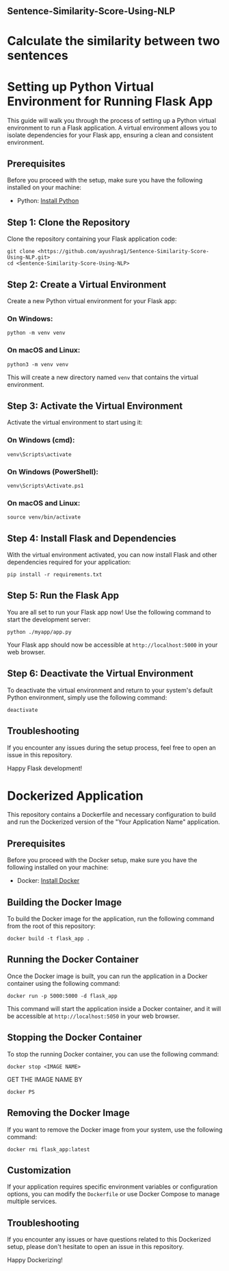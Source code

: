 ## Sentence-Similarity-Score-Using-NLP
# Calculate the similarity between two sentences


# Setting up Python Virtual Environment for Running Flask App

This guide will walk you through the process of setting up a Python virtual environment to run a Flask application. A virtual environment allows you to isolate dependencies for your Flask app, ensuring a clean and consistent environment.

## Prerequisites

Before you proceed with the setup, make sure you have the following installed on your machine:

- Python: [Install Python](https://www.python.org/downloads/)

## Step 1: Clone the Repository

Clone the repository containing your Flask application code:

```
git clone <https://github.com/ayushrag1/Sentence-Similarity-Score-Using-NLP.git>
cd <Sentence-Similarity-Score-Using-NLP>
```

## Step 2: Create a Virtual Environment

Create a new Python virtual environment for your Flask app:

### On Windows:

```
python -m venv venv
```

### On macOS and Linux:

```
python3 -m venv venv
```

This will create a new directory named `venv` that contains the virtual environment.

## Step 3: Activate the Virtual Environment

Activate the virtual environment to start using it:

### On Windows (cmd):

```
venv\Scripts\activate
```

### On Windows (PowerShell):

```
venv\Scripts\Activate.ps1
```

### On macOS and Linux:

```
source venv/bin/activate
```

## Step 4: Install Flask and Dependencies

With the virtual environment activated, you can now install Flask and other dependencies required for your application:

```
pip install -r requirements.txt
```

## Step 5: Run the Flask App

You are all set to run your Flask app now! Use the following command to start the development server:

```
python ./myapp/app.py
```

Your Flask app should now be accessible at `http://localhost:5000` in your web browser.

## Step 6: Deactivate the Virtual Environment

To deactivate the virtual environment and return to your system's default Python environment, simply use the following command:

```
deactivate
```


## Troubleshooting

If you encounter any issues during the setup process, feel free to open an issue in this repository.

Happy Flask development!




# Dockerized Application

This repository contains a Dockerfile and necessary configuration to build and run the Dockerized version of the "Your Application Name" application.

## Prerequisites

Before you proceed with the Docker setup, make sure you have the following installed on your machine:

- Docker: [Install Docker](https://docs.docker.com/get-docker/)

## Building the Docker Image

To build the Docker image for the application, run the following command from the root of this repository:

```
docker build -t flask_app .
```

## Running the Docker Container

Once the Docker image is built, you can run the application in a Docker container using the following command:

```
docker run -p 5000:5000 -d flask_app
```

This command will start the application inside a Docker container, and it will be accessible at `http://localhost:5050` in your web browser.

## Stopping the Docker Container

To stop the running Docker container, you can use the following command:

```
docker stop <IMAGE NAME>
```
GET THE IMAGE NAME BY
```
docker PS
```

## Removing the Docker Image

If you want to remove the Docker image from your system, use the following command:

```
docker rmi flask_app:latest
```

## Customization

If your application requires specific environment variables or configuration options, you can modify the `Dockerfile` or use Docker Compose to manage multiple services.

## Troubleshooting

If you encounter any issues or have questions related to this Dockerized setup, please don't hesitate to open an issue in this repository.

Happy Dockerizing!